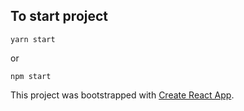 ## To start project 
```
yarn start
```
or

```
npm start
```

This project was bootstrapped with [Create React App](https://github.com/facebook/create-react-app).
